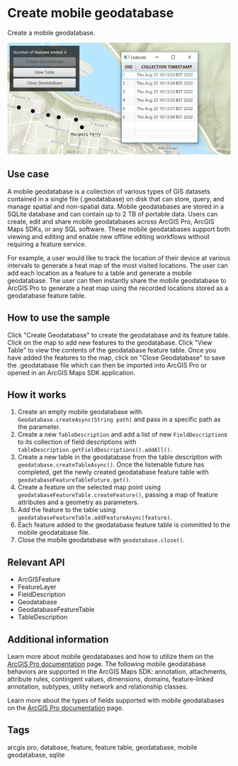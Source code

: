 # Create mobile geodatabase

Create a mobile geodatabase.

![CreateMobileGeodatabase](CreateMobileGeodatabase.png)

## Use case

A mobile geodatabase is a collection of various types of GIS datasets contained in a single file (.geodatabase) on disk that can store, query, and manage spatial and non-spatial data. Mobile geodatabases are stored in a SQLite database and can contain up to 2 TB of portable data. Users can create, edit and share mobile geodatabases across ArcGIS Pro, ArcGIS Maps SDKs, or any SQL software. These mobile geodatabases support both viewing and editing and enable new offline editing workflows without requiring a feature service.

For example, a user would like to track the location of their device at various intervals to generate a heat map of the most visited locations. The user can add each location as a feature to a table and generate a mobile geodatabase. The user can then instantly share the mobile geodatabase to ArcGIS Pro to generate a heat map using the recorded locations stored as a geodatabase feature table.

## How to use the sample

Click "Create Geodatabase" to create the geodatabase and its feature table. Click on the map to add new features to the geodatabase. Click "View Table" to view the contents of the geodatabase feature table. Once you have added the features to the map, click on "Close Geodatabase" to save the .geodatabase file which can then be imported into ArcGIS Pro or opened in an ArcGIS Maps SDK application.

## How it works

1. Create an empty mobile geodatabase with `Geodatabase.createAsync(String path)` and pass in a specific path as the parameter.
2. Create a new `TableDescription` and add a list of new `FieldDescription`s to its collection of field descriptions with `tableDescription.getFieldDescriptions().addAll()`.
3. Create a new table in the geodatabase from the table description with `geodatabase.createTableAsync()`. Once the listenable future has completed, get the newly created geodatabase feature table with `geodatabaseFeatureTableFuture.get()`.
4. Create a feature on the selected map point using `geodatabaseFeatureTable.createFeature()`, passing a map of feature attributes and a geometry as parameters.
5. Add the feature to the table using `geodatabaseFeatureTable.addFeatureAsync(feature)`.
6. Each feature added to the geodatabase feature table is committed to the mobile geodatabase file.
7. Close the mobile geodatabase with `geodatabase.close()`.

## Relevant API

* ArcGISFeature
* FeatureLayer
* FieldDescription
* Geodatabase
* GeodatabaseFeatureTable
* TableDescription

## Additional information

Learn more about mobile geodatabases and how to utilize them on the [ArcGIS Pro documentation](https://pro.arcgis.com/en/pro-app/latest/help/data/geodatabases/manage-mobile-gdb/mobile-geodatabases.htm) page. The following mobile geodatabase behaviors are supported in the ArcGIS Maps SDK: annotation, attachments, attribute rules, contingent values, dimensions, domains, feature-linked annotation, subtypes, utility network and relationship classes.

Learn more about the types of fields supported with mobile geodatabases on the [ArcGIS Pro documentation](https://pro.arcgis.com/en/pro-app/latest/help/data/geodatabases/manage-mobile-gdb/mobile-geodatabases.htm) page.

## Tags

arcgis pro, database, feature, feature table, geodatabase, mobile geodatabase, sqlite
